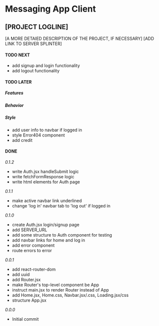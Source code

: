 # Messaging App Client

## [PROJECT LOGLINE]

[A MORE DETAIED DESCRIPTION OF THE PROJECT, IF NECESSARY]
[ADD LINK TO SERVER SPLINTER]

#### TODO NEXT

- add signup and login functionality
- add logout functionality

#### TODO LATER

##### Features

##### Behavior

##### Style

- add user info to navbar if logged in
- style Error404 component
- add credit

#### DONE

_0.1.2_

- write Auth.jsx handleSubmit logic
- write fetchFormResponse logic
- write html elements for Auth page

_0.1.1_

- make active navbar link underlined
- change 'log in' navbar tab to 'log out' if logged in

_0.1.0_

- create Auth.jsx login/signup page
- add SERVER_URL
- add some structure to Auth component for testing
- add navbar links for home and log in
- add error component
- route errors to error

_0.0.1_

- add react-router-dom
- add uuid
- add Router.jsx
- make Router's top-level component be App
- instruct main.jsx to render Router instead of App
- add Home.jsx, Home.css, Navbar.jsx/.css, Loading.jsx/css
- structure App.jsx

_0.0.0_

- Initial commit
